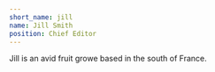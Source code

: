```yaml
---
short_name: jill
name: Jill Smith
position: Chief Editor
---
```

Jill is an avid fruit growe based in the south of France.
